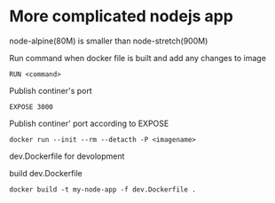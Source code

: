 # More complicated nodejs app

node-alpine(80M) is smaller than node-stretch(900M)

Run command when docker file is built and add any changes to image

```docker
RUN <command>
```

Publish continer's port

```docker
EXPOSE 3000
```

Publish continer' port according to EXPOSE

```
docker run --init --rm --detacth -P <imagename>
```

dev.Dockerfile for devolopment 

build dev.Dockerfile

```
docker build -t my-node-app -f dev.Dockerfile .
```

